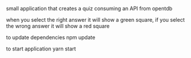 small application that creates a quiz consuming an API from opentdb

when you select the right answer it will show a green square, if you select the wrong answer it will show a red square

to update dependencies 
npm update

to start application
yarn start

